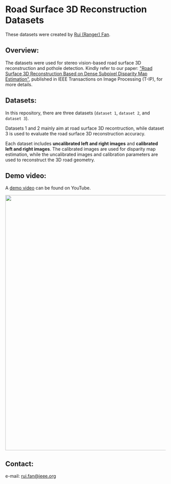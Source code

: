 # Road Surface 3D Reconstruction Datasets

These datasets were created by [Rui (Ranger) Fan](https://www.ruirangerfan.com/).

## Overview: 
The datasets were used for stereo vision-based road surface 3D reconstruction and pothole detection. Kindly refer to our paper: ["Road Surface 3D Reconstruction Based on Dense Subpixel Disparity Map Estimation"](https://www.ruirangerfan.com/pdf/tip2018_fan.pdf), published in IEEE Transactions on Image Processing (T-IP), for more details.

## Datasets: 
In this repository, there are three datasets (`dataset 1`, `dataset 2`, and `dataset 3`). 

Datasets 1 and 2 mainly aim at road surface 3D recontruction, while dataset 3 is used to evaluate the road surface 3D reconstruction accuracy. 

Each dataset includes **uncalibrated left and right images** and **calibrated left and right images**. The calibrated images are used for disparity map estimation, while the uncalibrated images and calibration parameters are used to reconstruct the 3D road geometry.

## Demo video: 

A [demo video](https://www.youtube.com/watch?v=pypPI7fsctg&t=1s) can be found on YouTube.

<p align="center">
<img src='./figs/demo.gif' width=800px>
</p>

## Contact: 
e-mail: rui.fan@ieee.org 
